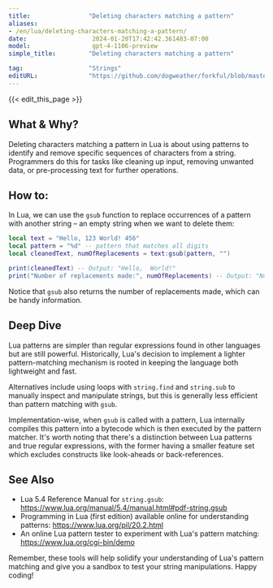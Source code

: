 ```yaml
---
title:                "Deleting characters matching a pattern"
aliases:
- /en/lua/deleting-characters-matching-a-pattern/
date:                  2024-01-20T17:42:42.361483-07:00
model:                 gpt-4-1106-preview
simple_title:         "Deleting characters matching a pattern"

tag:                  "Strings"
editURL:              "https://github.com/dogweather/forkful/blob/master/content/en/lua/deleting-characters-matching-a-pattern.md"
---
```


{{< edit_this_page >}}

## What & Why?

Deleting characters matching a pattern in Lua is about using patterns to identify and remove specific sequences of characters from a string. Programmers do this for tasks like cleaning up input, removing unwanted data, or pre-processing text for further operations.

## How to:

In Lua, we can use the `gsub` function to replace occurrences of a pattern with another string – an empty string when we want to delete them:

```lua
local text = "Hello, 123 World! 456"
local pattern = "%d" -- pattern that matches all digits
local cleanedText, numOfReplacements = text:gsub(pattern, "")

print(cleanedText) -- Output: "Hello,  World!"
print("Number of replacements made:", numOfReplacements) -- Output: "Number of replacements made: 6"
```

Notice that `gsub` also returns the number of replacements made, which can be handy information.

## Deep Dive

Lua patterns are simpler than regular expressions found in other languages but are still powerful. Historically, Lua's decision to implement a lighter pattern-matching mechanism is rooted in keeping the language both lightweight and fast.

Alternatives include using loops with `string.find` and `string.sub` to manually inspect and manipulate strings, but this is generally less efficient than pattern matching with `gsub`.

Implementation-wise, when `gsub` is called with a pattern, Lua internally compiles this pattern into a bytecode which is then executed by the pattern matcher. It's worth noting that there's a distinction between Lua patterns and true regular expressions, with the former having a smaller feature set which excludes constructs like look-aheads or back-references.

## See Also

- Lua 5.4 Reference Manual for `string.gsub`: https://www.lua.org/manual/5.4/manual.html#pdf-string.gsub
- Programming in Lua (first edition) available online for understanding patterns: https://www.lua.org/pil/20.2.html
- An online Lua pattern tester to experiment with Lua's pattern matching: https://www.lua.org/cgi-bin/demo

Remember, these tools will help solidify your understanding of Lua's pattern matching and give you a sandbox to test your string manipulations. Happy coding!
